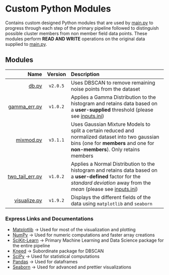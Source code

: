# Custom Python Modules
Contains custom designed Python modules that are used by [main.py](https://github.com/RikGhosh487/Membership-Classification-Pipeline/blob/main/main.py) to progress through each step of the primary pipeline followed to distinguish possible cluster members from non member field data points. These modules perform **READ AND WRITE** operations on the original data supplied to [main.py](https://github.com/RikGhosh487/Membership-Classification-Pipeline/blob/main/main.py).

## Modules
| Name | Version | Description |
| --: | :--: | :-- |
| [db.py](https://github.com/RikGhosh487/Membership-Classification-Pipeline/blob/main/modules/db.py) | `v2.0.5` | Uses DBSCAN to remove remaining noise points from the dataset |
| [gamma_err.py](https://github.com/RikGhosh487/Membership-Classification-Pipeline/blob/main/modules/gamma_err.py) | `v1.0.2` | Applies a Gamma Distribution to the histogram and retains data based on a **user-supplied** threshold (please see [inputs.ini](https://github.com/RikGhosh487/Membership-Classification-Pipeline/blob/main/inputs.ini)) |
| [mixmod.py](https://github.com/RikGhosh487/Membership-Classification-Pipeline/blob/main/modules/mixmod.py) | `v3.1.1` | Uses Gaussian Mixture Models to split a certain reduced and normalized dataset into two gaussian bins (one for **members** and one for **non-members**). Only retains members |
| [two_tail_err.py](https://github.com/RikGhosh487/Membership-Classification-Pipeline/blob/main/modules/two_tail_err.py) | `v1.0.2` | Applies a Normal Distribution to the histogram and retains data based on a **user-defined** factor for the *standard deviation* away from the *mean* (please see [inputs.ini](https://github.com/RikGhosh487/Membership-Classification-Pipeline/blob/main/inputs.ini)) |
| [visualize.py](https://github.com/RikGhosh487/Membership-Classification-Pipeline/blob/main/modules/visualize.py) | `v1.9.2` | Displays the different fields of the data using `matplotlib` and `seaborn` |

### Express Links and Documentations
- [Matplotlib](https://matplotlib.org/) → Used for most of the visualization and plotting
- [NumPy](https://numpy.org/) → Used for numeric computations and faster array creations
- [SciKit-Learn](https://scikit-learn.org/stable/) → Primary Machine Learning and Data Science package for the entire pipeline
- [Kneed](https://kneed.readthedocs.io/en/stable/) → Subordinate package for DBSCAN
- [SciPy](https://scipy.org/) → Used for statistical computations
- [Pandas](https://pandas.pydata.org/) → Used for dataframes
- [Seaborn](https://seaborn.pydata.org/) → Used for advanced and prettier visualizations